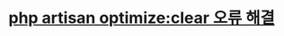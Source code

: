 # [php artisan optimize:clear 오류 해결](https://velog.io/@bona/Laravel-php-artisan-cache-permission-%ED%95%B4%EA%B2%B0)
